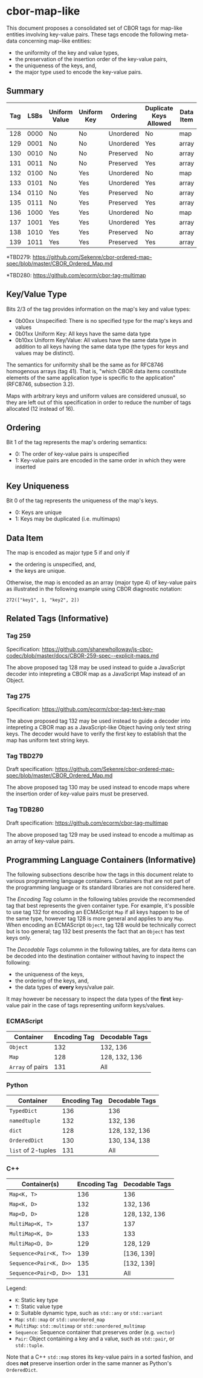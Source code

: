 # cbor-map-like

This document proposes a consolidated set of CBOR tags for map-like entities involving key-value pairs. These tags encode the following meta-data concerning map-like entities:

- the uniformity of the key and value types,
- the preservation of the insertion order of the key-value pairs,
- the uniqueness of the keys, and,
- the major type used to encode the key-value pairs.

## Summary

| Tag | LSBs | Uniform Value | Uniform Key | Ordering  | Duplicate Keys Allowed | Data Item | Related Tag |
| --- | ---- | ------------- | ----------- | --------- | ---------------------- | --------- | ----------- |
| 128 | 0000 | No            | No          | Unordered | No                     | map       | 259         |
| 129 | 0001 | No            | No          | Unordered | Yes                    | array     | TDB280*     |
| 130 | 0010 | No            | No          | Preserved | No                     | array     | TBD279*     |
| 131 | 0011 | No            | No          | Preserved | Yes                    | array     |             |
| 132 | 0100 | No            | Yes         | Unordered | No                     | map       | 275         |
| 133 | 0101 | No            | Yes         | Unordered | Yes                    | array     |             |
| 134 | 0110 | No            | Yes         | Preserved | No                     | array     |             |
| 135 | 0111 | No            | Yes         | Preserved | Yes                    | array     |             |
| 136 | 1000 | Yes           | Yes         | Unordered | No                     | map       |             |
| 137 | 1001 | Yes           | Yes         | Unordered | Yes                    | array     |             |
| 138 | 1010 | Yes           | Yes         | Preserved | No                     | array     |             |
| 139 | 1011 | Yes           | Yes         | Preserved | Yes                    | array     |             |

*TBD279: https://github.com/Sekenre/cbor-ordered-map-spec/blob/master/CBOR_Ordered_Map.md

*TBD280: https://github.com/ecorm/cbor-tag-multimap

## Key/Value Type

Bits 2/3 of the tag provides information on the map's key and value types:

- 0b00xx Unspecified: There is no specified type for the map's keys and values
- 0b01xx Uniform Key: All keys have the same data type
- 0b10xx Uniform Key/Value: All values have the same data type in addition to all keys having the same data type (the types for keys and values may be distinct).

The semantics for uniformity shall be the same as for RFC8746 homogenous arrays (tag 41). That is, "which CBOR data items constitute elements of the same application type is specific to the application" (RFC8746, subsection 3.2).

Maps with arbitrary keys and uniform values are considered unusual, so they are left out of this specification in order to reduce the number of tags allocated (12 instead of 16).

## Ordering

Bit 1 of the tag represents the map's ordering semantics:

- 0: The order of key-value pairs is unspecified
- 1: Key-value pairs are encoded in the same order in which they were inserted

## Key Uniqueness

Bit 0 of the tag represents the uniqueness of the map's keys.

- 0: Keys are unique
- 1: Keys may be duplicated (i.e. multimaps)

## Data Item

The map is encoded as major type 5 if and only if

- the ordering is unspecified, and,
- the keys are unique.

Otherwise, the map is encoded as an array (major type 4) of key-value pairs as illustrated in the following example using CBOR diagnostic notation:

```
272(["key1", 1, "key2", 2])
```

## Related Tags (Informative)

### Tag 259

Specification: https://github.com/shanewholloway/js-cbor-codec/blob/master/docs/CBOR-259-spec--explicit-maps.md

The above proposed tag 128 may be used instead to guide a JavaScript decoder into intepreting a CBOR map as a JavaScript Map instead of an Object.

### Tag 275

Specification: https://github.com/ecorm/cbor-tag-text-key-map

The above proposed tag 132 may be used instead to guide a decoder into intepreting a CBOR map as a JavaScript-like Object having only text string keys. The decoder would have to verify the first key to establish that the map has uniform text string keys.

### Tag TBD279 ###

Draft specification: https://github.com/Sekenre/cbor-ordered-map-spec/blob/master/CBOR_Ordered_Map.md

The above proposed tag 130 may be used instead to encode maps where the insertion order of key-value pairs must be preserved.

### Tag TDB280 ###

Draft specification: https://github.com/ecorm/cbor-tag-multimap

The above proposed tag 129 may be used instead to encode a multimap as an array of key-value pairs.

## Programming Language Containers (Informative)

The following subsections describe how the tags in this document relate to various programming language containers. Containers that are not part of the programming language or its standard libraries are not considered here.

The *Encoding Tag* column in the following tables provide the recommended tag that best represents the given container type. For example, it's possible to
use tag 132 for encoding an ECMAScript `Map` if all keys happen to be of the same type, however tag 128 is more general and applies to any `Map`. When encoding
an ECMAScript `Object`, tag 128 would be technically correct but is too general; tag 132 best presents the fact that an `Object` has text keys only.

The *Decodable Tags* colummn in the following tables, are for data items can be decoded into the destination container without having to inspect the following:

- the uniqueness of the keys,
- the ordering of the keys, and,
- the data types of **every** keys/value pair.

It may however be necessary to inspect the data types of the **first** key-value pair in the case of tags representing uniform keys/values.

### ECMAScript

Container         | Encoding Tag | Decodable Tags |
----------------- | ------------ | -------------- |
`Object`          | 132          | 132, 136       |
`Map`             | 128          | 128, 132, 136  |
`Array` of pairs  | 131          | All            |

### Python

Container           | Encoding Tag | Decodable Tags |
------------------- | ------------ | -------------- |
`TypedDict`         | 136          | 136            |
`namedtuple`        | 132          | 132, 136       |
`dict`              | 128          | 128, 132, 136  |
`OrderedDict`       | 130          | 130, 134, 138  |
`list` of 2-tuples  | 131          | All            |

### C++

Container(s)           | Encoding Tag | Decodable Tags |
---------------------- | ------------ | -------------- |
`Map<K, T>`            | 136          | 136            |
`Map<K, D>`            | 132          | 132, 136       |
`Map<D, D>`            | 128          | 128, 132, 136  |
`MultiMap<K, T>`       | 137          | 137            |
`MultiMap<K, D>`       | 133          | 133            |
`MultiMap<D, D>`       | 129          | 128, 129       |
`Sequence<Pair<K, T>>` | 139          | \[136, 139\]   |
`Sequence<Pair<K, D>>` | 135          | \[132, 139\]   |
`Sequence<Pair<D, D>>` | 131          | All            |

Legend:
- `K`: Static key type
- `T`: Static value type
- `D`: Suitable dynamic type, such as `std::any` or `std::variant`
- `Map`: `std::map` or `std::unordered_map`
- `MultiMap`: `std::multimap` or `std::unordered_multimap`
- `Sequence`: Sequence container that preserves order (e.g. `vector`)
- `Pair`: Object containing a key and a value, such as `std::pair`, or `std::tuple`.

Note that a C++ `std::map` stores its key-value pairs in a sorted fashion, and
does **not** preserve insertion order in the same manner as Python's `OrderedDict`.
